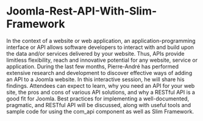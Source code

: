 # Joomla-Rest-API-With-Slim-Framework
In the context of a website or web application, an application-programming interface or API allows software developers to interact with and build upon the data and/or services delivered by your website. Thus, APIs provide limitless flexibility, reach and innovative potential for any website, service or application.  During the last few months, Pierre-André has performed extensive research and development to discover effective ways of adding an API to a Joomla website. In this interactive session, he will share his findings.  Attendees can expect to learn, why you need an API for your web site, the pros and cons of various API solutions, and why a RESTful API is a good fit for Joomla. Best practices for implementing a well-documented, pragmatic, and RESTful API will be discussed, along with useful tools and sample code for using the com_api component as well as Slim Framework.
